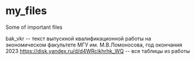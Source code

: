 # my_files
Some of important files


bak_vkr -- текст выпускной квалификационной работы на экономическом факультете МГУ им. М.В.Ломоносова, год окончания 2023
https://disk.yandex.ru/d/d4WRcikhrhk_WQ -- все таблицы из работы
